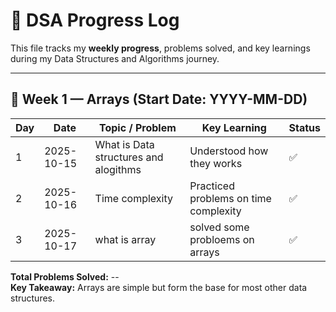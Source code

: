 # 🧾 DSA Progress Log

This file tracks my **weekly progress**, problems solved, and key learnings during my Data Structures and Algorithms journey.

---

## 📅 Week 1 — Arrays (Start Date: YYYY-MM-DD)
| Day | Date | Topic / Problem | Key Learning | Status |
|-----|------|-----------------|---------------|---------|
| 1 | 2025-10-15 | What is Data structures and alogithms | Understood how they works | ✅ |
| 2 | 2025-10-16 | Time complexity | Practiced problems on time complexity | ✅ |
| 3 | 2025-10-17 | what is array | solved some probloems on arrays | ✅ |

**Total Problems Solved:** --  
**Key Takeaway:** Arrays are simple but form the base for most other data structures.
